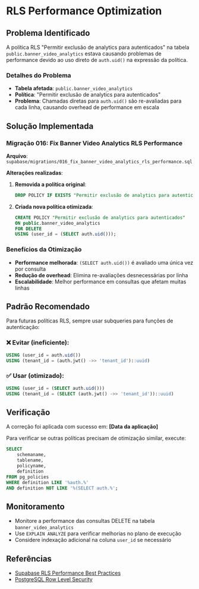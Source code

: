 # RLS Performance Optimization

## Problema Identificado

A política RLS "Permitir exclusão de analytics para autenticados" na tabela `public.banner_video_analytics` estava causando problemas de performance devido ao uso direto de `auth.uid()` na expressão da política.

### Detalhes do Problema

- **Tabela afetada**: `public.banner_video_analytics`
- **Política**: "Permitir exclusão de analytics para autenticados"
- **Problema**: Chamadas diretas para `auth.uid()` são re-avaliadas para cada linha, causando overhead de performance em escala

## Solução Implementada

### Migração 016: Fix Banner Video Analytics RLS Performance

**Arquivo**: `supabase/migrations/016_fix_banner_video_analytics_rls_performance.sql`

**Alterações realizadas**:

1. **Removida a política original**:
   ```sql
   DROP POLICY IF EXISTS "Permitir exclusão de analytics para autenticados" ON public.banner_video_analytics;
   ```

2. **Criada nova política otimizada**:
   ```sql
   CREATE POLICY "Permitir exclusão de analytics para autenticados" 
   ON public.banner_video_analytics 
   FOR DELETE 
   USING (user_id = (SELECT auth.uid()));
   ```

### Benefícios da Otimização

- **Performance melhorada**: `(SELECT auth.uid())` é avaliado uma única vez por consulta
- **Redução de overhead**: Elimina re-avaliações desnecessárias por linha
- **Escalabilidade**: Melhor performance em consultas que afetam muitas linhas

## Padrão Recomendado

Para futuras políticas RLS, sempre usar subqueries para funções de autenticação:

### ❌ Evitar (ineficiente):
```sql
USING (user_id = auth.uid())
USING (tenant_id = (auth.jwt() ->> 'tenant_id')::uuid)
```

### ✅ Usar (otimizado):
```sql
USING (user_id = (SELECT auth.uid()))
USING (tenant_id = (SELECT (auth.jwt() ->> 'tenant_id'))::uuid)
```

## Verificação

A correção foi aplicada com sucesso em: **[Data da aplicação]**

Para verificar se outras políticas precisam de otimização similar, execute:

```sql
SELECT 
    schemaname,
    tablename,
    policyname,
    definition
FROM pg_policies 
WHERE definition LIKE '%auth.%' 
AND definition NOT LIKE '%(SELECT auth.%';
```

## Monitoramento

- Monitore a performance das consultas DELETE na tabela `banner_video_analytics`
- Use `EXPLAIN ANALYZE` para verificar melhorias no plano de execução
- Considere indexação adicional na coluna `user_id` se necessário

## Referências

- [Supabase RLS Performance Best Practices](https://supabase.com/docs/guides/auth/row-level-security#performance-considerations)
- [PostgreSQL Row Level Security](https://www.postgresql.org/docs/current/ddl-rowsecurity.html)